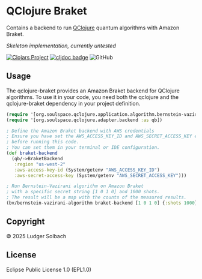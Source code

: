 # QClojure Braket
Contains a backend to run [QClojure](https://img.shields.io/github/license/lsolbach/qclojure) quantum algorithms with Amazon Braket.

*Skeleton implementation, currently untested*

[![Clojars Project](https://img.shields.io/clojars/v/org.soulspace/qclojure-braket.svg)](https://clojars.org/org.soulspace/qclojure-braket)
[![cljdoc badge](https://cljdoc.org/badge/org.soulspace/qclojure-braket)](https://cljdoc.org/d/org.soulspace/qclojure-braket)
![GitHub](https://img.shields.io/github/license/lsolbach/qclojure-braket)

## Usage
The qclojure-braket provides an Amazon Braket backend for QClojure
algorithms. To use it in your code, you need both the qclojure and
the qclojure-braket dependency in your project definition.

``` clojure
(require '[org.soulspace.qclojure.application.algorithm.bernstein-vazirani :as bv])
(require '[org.soulspace.qclojure.adapter.backend :as qb])

; Define the Amazon Braket backend with AWS credentials
; Ensure you have set the AWS_ACCESS_KEY_ID and AWS_SECRET_ACCESS_KEY environment variables
; before running this code.
; You can set them in your terminal or IDE configuration.
(def braket-backend
  (qb/->BraketBackend
   :region "us-west-2"
   :aws-access-key-id (System/getenv "AWS_ACCESS_KEY_ID")
   :aws-secret-access-key (System/getenv "AWS_SECRET_ACCESS_KEY")))

; Run Bernstein-Vazirani algorithm on Amazon Braket
; with a specific secret string [1 0 1 0] and 1000 shots.
; The result will be a map with the counts of the measured results.
(bv/bernstein-vazirani-algorithm braket-backend [1 0 1 0] {:shots 1000})
```


## Copyright
© 2025 Ludger Solbach

## License
Eclipse Public License 1.0 (EPL1.0)
